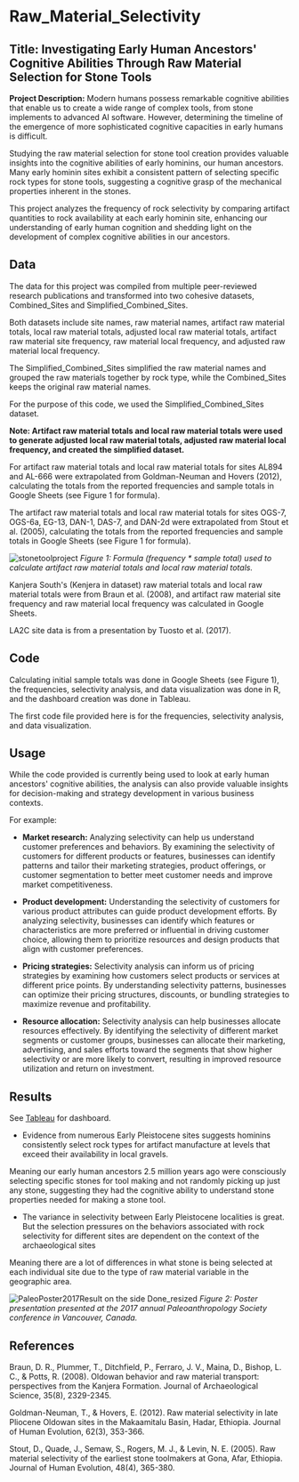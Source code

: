 # Raw_Material_Selectivity
## Title: Investigating Early Human Ancestors' Cognitive Abilities Through Raw Material Selection for Stone Tools

**Project Description:** Modern humans possess remarkable cognitive abilities that enable us to create a wide range of complex tools, from stone implements to advanced AI software. However, determining the timeline of the emergence of more sophisticated cognitive capacities in early humans is difficult.

Studying the raw material selection for stone tool creation provides valuable insights into the cognitive abilities of early hominins, our human ancestors. Many early hominin sites exhibit a consistent pattern of selecting specific rock types for stone tools, suggesting a cognitive grasp of the mechanical properties inherent in the stones. 

This project analyzes the frequency of rock selectivity by comparing artifact quantities to rock availability at each early hominin site, enhancing our understanding of early human cognition and shedding light on the development of complex cognitive abilities in our ancestors.

## Data

The data for this project was compiled from multiple peer-reviewed research publications and transformed into two cohesive datasets, Combined_Sites and Simplified_Combined_Sites. 

Both datasets include site names, raw material names, artifact raw material totals, local raw material totals, adjusted local raw material totals, artifact raw material site frequency, raw material local frequency, and adjusted raw material local frequency. 

The Simplified_Combined_Sites simplified the raw material names and grouped the raw materials together by rock type, while the Combined_Sites keeps the original raw material names. 

For the purpose of this code, we used the Simplified_Combined_Sites dataset.

**Note: Artifact raw material totals and local raw material totals were used to generate adjusted local raw material totals, adjusted raw material local frequency, and created the simplified dataset.**

For artifact raw material totals and local raw material totals for sites AL894 and AL-666 were extrapolated from Goldman-Neuman and Hovers (2012), calculating the totals from the reported frequencies and sample totals in Google Sheets (see Figure 1 for formula). 

The artifact raw material totals and local raw material totals for sites OGS-7,	OGS-6a,	EG-13, DAN-1, DAS-7,	and DAN-2d were extrapolated from Stout et al. (2005), calculating the totals from the reported frequencies and sample totals in Google Sheets (see Figure 1 for formula). 

![stonetoolproject](https://github.com/ktuosto/Raw_Material_Selectivity/assets/49923281/c1f1a9c2-2a3f-4a90-abd0-cbe281bf1de0)
*Figure 1: Formula (frequency * sample total) used to calculate artifact raw material totals and local raw material totals.*

Kanjera South's (Kenjera in dataset) raw material totals and local raw material totals were from Braun et al. (2008), and artifact raw material site frequency and raw material local frequency was calculated in Google Sheets. 

LA2C site data is from a presentation by Tuosto et al. (2017). 

## Code

Calculating initial sample totals was done in Google Sheets (see Figure 1), the frequencies, selectivity analysis, and data visualization was done in R, and the dashboard creation was done in Tableau. 

The first code file provided here is for the frequencies, selectivity analysis, and data visualization. 

## Usage

While the code provided is currently being used to look at early human ancestors' cognitive abilities, the analysis can also provide valuable insights for decision-making and strategy development in various business contexts. 

For example:

- **Market research:** Analyzing selectivity can help us understand customer preferences and behaviors. By examining the selectivity of customers for different products or features, businesses can identify patterns and tailor their marketing strategies, product offerings, or customer segmentation to better meet customer needs and improve market competitiveness.

- **Product development:** Understanding the selectivity of customers for various product attributes can guide product development efforts. By analyzing selectivity, businesses can identify which features or characteristics are more preferred or influential in driving customer choice, allowing them to prioritize resources and design products that align with customer preferences.

- **Pricing strategies:** Selectivity analysis can inform us of pricing strategies by examining how customers select products or services at different price points. By understanding selectivity patterns, businesses can optimize their pricing structures, discounts, or bundling strategies to maximize revenue and profitability.

- **Resource allocation:** Selectivity analysis can help businesses allocate resources effectively. By identifying the selectivity of different market segments or customer groups, businesses can allocate their marketing, advertising, and sales efforts toward the segments that show higher selectivity or are more likely to convert, resulting in improved resource utilization and return on investment.

## Results

See [Tableau](https://public.tableau.com/app/profile/kristen.tuosto/viz/EarlyHumansCognitiveAbilities/Dashboard1) for dashboard. 

- Evidence from numerous Early Pleistocene sites suggests hominins consistently select rock types for artifact manufacture at levels that exceed their availability in local gravels.

Meaning our early human ancestors 2.5 million years ago were consciously selecting specific stones for tool making and not randomly picking up just any stone, suggesting they had the cognitive ability to understand stone properties needed for making a stone tool. 

- The variance in selectivity between Early Pleistocene localities is great. But the selection pressures on the behaviors associated with rock selectivity for different sites are dependent on the context of the archaeological sites

Meaning there are a lot of differences in what stone is being selected at each individual site due to the type of raw material variable in the geographic area. 

![PaleoPoster2017Result on the side Done_resized](https://github.com/ktuosto/Raw_Material_Selectivity/assets/49923281/1b15105a-ae81-4bc5-b6e9-aa5094c1db5a)
*Figure 2: Poster presentation presented at the 2017 annual Paleoanthropology Society conference in Vancouver, Canada.*

## References 

Braun, D. R., Plummer, T., Ditchfield, P., Ferraro, J. V., Maina, D., Bishop, L. C., & Potts, R. (2008). Oldowan behavior and raw material transport: perspectives from the Kanjera Formation. Journal of Archaeological Science, 35(8), 2329-2345.

Goldman-Neuman, T., & Hovers, E. (2012). Raw material selectivity in late Pliocene Oldowan sites in the Makaamitalu Basin, Hadar, Ethiopia. Journal of Human Evolution, 62(3), 353-366.

Stout, D., Quade, J., Semaw, S., Rogers, M. J., & Levin, N. E. (2005). Raw material selectivity of the earliest stone toolmakers at Gona, Afar, Ethiopia. Journal of Human Evolution, 48(4), 365-380.
